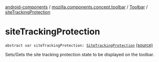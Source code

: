 [android-components](../../index.md) / [mozilla.components.concept.toolbar](../index.md) / [Toolbar](index.md) / [siteTrackingProtection](./site-tracking-protection.md)

# siteTrackingProtection

`abstract var siteTrackingProtection: `[`SiteTrackingProtection`](-site-tracking-protection/index.md) [(source)](https://github.com/mozilla-mobile/android-components/blob/master/components/concept/toolbar/src/main/java/mozilla/components/concept/toolbar/Toolbar.kt#L51)

Sets/Gets the site tracking protection state to be displayed on the toolbar.

